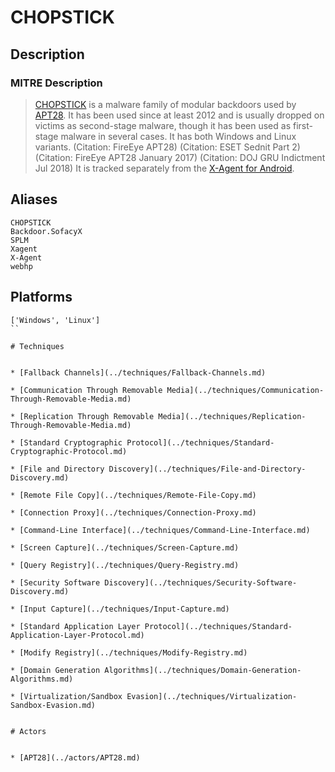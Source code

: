 
# CHOPSTICK

## Description

### MITRE Description

> [CHOPSTICK](https://attack.mitre.org/software/S0023) is a malware family of modular backdoors used by [APT28](https://attack.mitre.org/groups/G0007). It has been used since at least 2012 and is usually dropped on victims as second-stage malware, though it has been used as first-stage malware in several cases. It has both Windows and Linux variants. (Citation: FireEye APT28) (Citation: ESET Sednit Part 2) (Citation: FireEye APT28 January 2017) (Citation: DOJ GRU Indictment Jul 2018) It is tracked separately from the [X-Agent for Android](https://attack.mitre.org/software/S0314).

## Aliases

```
CHOPSTICK
Backdoor.SofacyX
SPLM
Xagent
X-Agent
webhp
```

## Platforms

```
['Windows', 'Linux']
``

# Techniques


* [Fallback Channels](../techniques/Fallback-Channels.md)

* [Communication Through Removable Media](../techniques/Communication-Through-Removable-Media.md)
    
* [Replication Through Removable Media](../techniques/Replication-Through-Removable-Media.md)
    
* [Standard Cryptographic Protocol](../techniques/Standard-Cryptographic-Protocol.md)
    
* [File and Directory Discovery](../techniques/File-and-Directory-Discovery.md)
    
* [Remote File Copy](../techniques/Remote-File-Copy.md)
    
* [Connection Proxy](../techniques/Connection-Proxy.md)
    
* [Command-Line Interface](../techniques/Command-Line-Interface.md)
    
* [Screen Capture](../techniques/Screen-Capture.md)
    
* [Query Registry](../techniques/Query-Registry.md)
    
* [Security Software Discovery](../techniques/Security-Software-Discovery.md)
    
* [Input Capture](../techniques/Input-Capture.md)
    
* [Standard Application Layer Protocol](../techniques/Standard-Application-Layer-Protocol.md)
    
* [Modify Registry](../techniques/Modify-Registry.md)
    
* [Domain Generation Algorithms](../techniques/Domain-Generation-Algorithms.md)
    
* [Virtualization/Sandbox Evasion](../techniques/Virtualization-Sandbox-Evasion.md)
    

# Actors


* [APT28](../actors/APT28.md)

